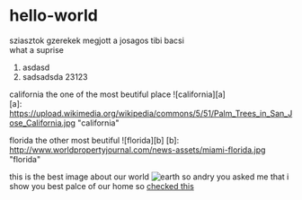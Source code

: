 # hello-world
sziasztok gzerekek megjott a josagos tibi bacsi  
what a suprise

1. asdasd
2. sadsadsda
  23123  

california the one of the most beutiful place ![california][a]  
[a]: https://upload.wikimedia.org/wikipedia/commons/5/51/Palm_Trees_in_San_Jose_California.jpg "california"

florida the other most beutiful ![florida][b]
[b]: http://www.worldpropertyjournal.com/news-assets/miami-florida.jpg "florida" 

this is the best image about our world ![earth](http://flatplanet.sourceforge.net/maps/images/earth.jpg "earth")
so andry you asked me that i show you best palce of our home so [checked this](https://en.wikipedia.org/wiki/Hungary) 
